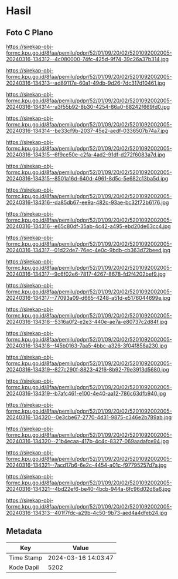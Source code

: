 # Hasil

## Foto C Plano

https://sirekap-obj-formc.kpu.go.id/8faa/pemilu/pdpr/52/01/09/20/02/5201092002005-20240316-134312--4c080000-74fc-425d-9f74-39c26a37b314.jpg

https://sirekap-obj-formc.kpu.go.id/8faa/pemilu/pdpr/52/01/09/20/02/5201092002005-20240316-134313--ad89117e-60a1-49db-9d26-7dc317d10461.jpg

https://sirekap-obj-formc.kpu.go.id/8faa/pemilu/pdpr/52/01/09/20/02/5201092002005-20240316-134314--a3f55b92-8b30-4254-86a0-68242f669fd0.jpg

https://sirekap-obj-formc.kpu.go.id/8faa/pemilu/pdpr/52/01/09/20/02/5201092002005-20240316-134314--be33cf9b-2037-45e2-aedf-0336507b74a7.jpg

https://sirekap-obj-formc.kpu.go.id/8faa/pemilu/pdpr/52/01/09/20/02/5201092002005-20240316-134315--6f9ce50e-c2fa-4ad2-91df-d272f6083a7d.jpg

https://sirekap-obj-formc.kpu.go.id/8faa/pemilu/pdpr/52/01/09/20/02/5201092002005-20240316-134315--8501a16d-640d-4961-8d5c-5e682c13ba5d.jpg

https://sirekap-obj-formc.kpu.go.id/8faa/pemilu/pdpr/52/01/09/20/02/5201092002005-20240316-134316--da85db67-ee9a-482c-93ae-bc32f72b6176.jpg

https://sirekap-obj-formc.kpu.go.id/8faa/pemilu/pdpr/52/01/09/20/02/5201092002005-20240316-134316--e65c80df-35ab-4c42-a495-ebd20de63cc4.jpg

https://sirekap-obj-formc.kpu.go.id/8faa/pemilu/pdpr/52/01/09/20/02/5201092002005-20240316-134317--01d22de7-76ec-4e0c-9bdb-cb363d72beed.jpg

https://sirekap-obj-formc.kpu.go.id/8faa/pemilu/pdpr/52/01/09/20/02/5201092002005-20240316-134317--9c6f02e6-7817-4267-8678-fd2f4202bef9.jpg

https://sirekap-obj-formc.kpu.go.id/8faa/pemilu/pdpr/52/01/09/20/02/5201092002005-20240316-134317--77093a09-d665-4248-a51d-e5176044699e.jpg

https://sirekap-obj-formc.kpu.go.id/8faa/pemilu/pdpr/52/01/09/20/02/5201092002005-20240316-134318--5316a0f2-e2e3-440e-ae7a-e80737c2d84f.jpg

https://sirekap-obj-formc.kpu.go.id/8faa/pemilu/pdpr/52/01/09/20/02/5201092002005-20240316-134318--f45b0163-7aa5-4bbc-a326-3f04f858a230.jpg

https://sirekap-obj-formc.kpu.go.id/8faa/pemilu/pdpr/52/01/09/20/02/5201092002005-20240316-134319--827c290f-8823-42f6-8b92-79e3913d5680.jpg

https://sirekap-obj-formc.kpu.go.id/8faa/pemilu/pdpr/52/01/09/20/02/5201092002005-20240316-134319--b7afc461-e100-4e40-aa12-786c63dfb940.jpg

https://sirekap-obj-formc.kpu.go.id/8faa/pemilu/pdpr/52/01/09/20/02/5201092002005-20240316-134320--0e3cbe67-2770-4d31-9875-c346e2b789ab.jpg

https://sirekap-obj-formc.kpu.go.id/8faa/pemilu/pdpr/52/01/09/20/02/5201092002005-20240316-134320--21b4ecaa-417b-4c4c-8327-069aadafce94.jpg

https://sirekap-obj-formc.kpu.go.id/8faa/pemilu/pdpr/52/01/09/20/02/5201092002005-20240316-134321--7acd17b6-6e2c-4454-a01c-f97795257d7a.jpg

https://sirekap-obj-formc.kpu.go.id/8faa/pemilu/pdpr/52/01/09/20/02/5201092002005-20240316-134321--4bd22ef6-be40-4bcb-944a-6fc96d02d6a6.jpg

https://sirekap-obj-formc.kpu.go.id/8faa/pemilu/pdpr/52/01/09/20/02/5201092002005-20240316-134313--401f7fdc-a29b-4c50-9b73-aed4a4dfeb24.jpg


## Metadata

| Key        | Value               |
| ---------- | ------------------- |
| Time Stamp | 2024-03-16 14:03:47 |
| Kode Dapil | 5202                |



